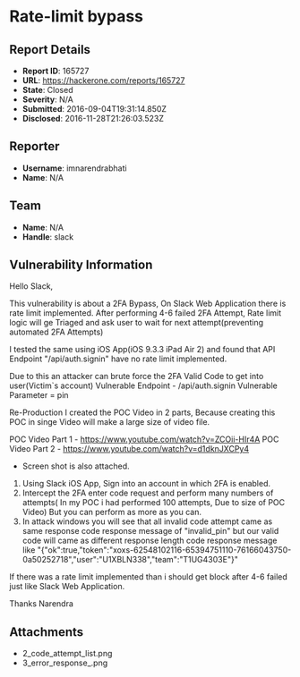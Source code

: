 # Rate-limit bypass

## Report Details
- **Report ID**: 165727
- **URL**: https://hackerone.com/reports/165727
- **State**: Closed
- **Severity**: N/A
- **Submitted**: 2016-09-04T19:31:14.850Z
- **Disclosed**: 2016-11-28T21:26:03.523Z

## Reporter
- **Username**: imnarendrabhati
- **Name**: N/A

## Team
- **Name**: N/A
- **Handle**: slack

## Vulnerability Information
Hello Slack,

This vulnerability is about a 2FA Bypass, On Slack Web Application there is rate limit implemented. After performing 4-6 failed 2FA Attempt, Rate limit logic will ge Triaged and ask user to wait for next attempt(preventing automated 2FA Attempts)

I tested the same using iOS App(iOS 9.3.3 iPad Air 2) and found that API Endpoint "/api/auth.signin" have no rate limit implemented.

Due to this an attacker can brute force the 2FA Valid Code to get into user(Victim`s account)
Vulnerable Endpoint - /api/auth.signin
Vulnerable Parameter = pin

Re-Production
I created the POC Video in 2 parts, Because creating this POC in singe Video will make a large size of video file.

POC Video Part 1 - https://www.youtube.com/watch?v=ZCOii-HIr4A
POC Video Part 2 - https://www.youtube.com/watch?v=d1dknJXCPy4

* Screen shot is also attached.

1) Using Slack iOS App, Sign into an account in which 2FA is enabled.
2) Intercept the 2FA enter code request and perform many numbers of attempts( In my POC i had performed 100 attempts, Due to size of POC Video) But you can perform as more as you can.
3) In attack windows you will see that all invalid code attempt came as same response code response message of "invalid_pin" but our valid code will came as different response length code response message like "{"ok":true,"token":"xoxs-62548102116-65394751110-76166043750-0a50252718","user":"U1XBLN338","team":"T1UG4303E"}"

If there was a rate limit implemented than i should get block after 4-6 failed just like Slack Web Application. 

Thanks
Narendra



## Attachments
- 2_code_attempt_list.png
- 3_error_response_.png
